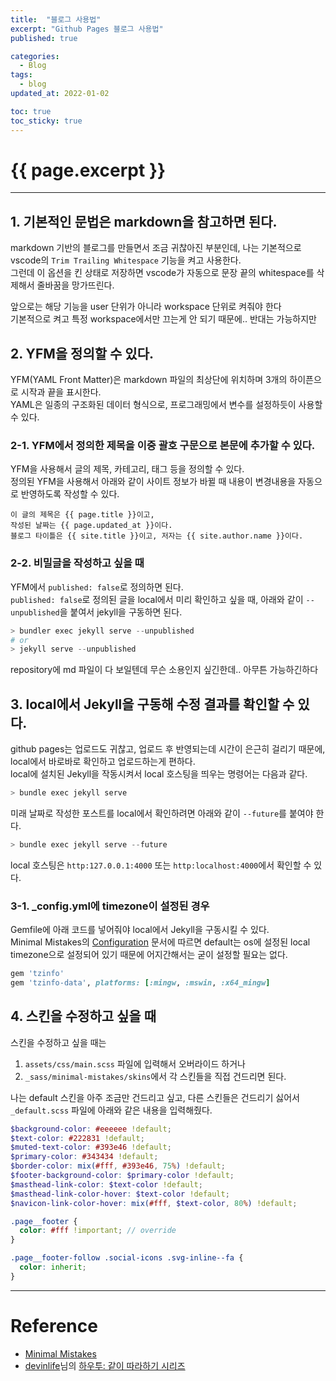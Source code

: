 ```yaml
---
title:  "블로그 사용법"
excerpt: "Github Pages 블로그 사용법"
published: true

categories:
  - Blog
tags:
  - blog
updated_at: 2022-01-02

toc: true
toc_sticky: true
---
```

# {{ page.excerpt }}
---

## 1. 기본적인 문법은 markdown을 참고하면 된다.
markdown 기반의 블로그를 만들면서 조금 귀찮아진 부분인데, 나는 기본적으로 vscode의 `Trim Trailing Whitespace` 기능을 켜고 사용한다.  
그런데 이 옵션을 킨 상태로 저장하면 vscode가 자동으로 문장 끝의 whitespace를 삭제해서 줄바꿈을 망가뜨린다.  

앞으로는 해당 기능을 user 단위가 아니라 workspace 단위로 켜줘야 한다  
기본적으로 켜고 특정 workspace에서만 끄는게 안 되기 때문에.. 반대는 가능하지만

## 2. YFM을 정의할 수 있다.
YFM(YAML Front Matter)은 markdown 파일의 최상단에 위치하며 3개의 하이픈으로 시작과 끝을 표시한다.  
YAML은 일종의 구조화된 데이터 형식으로, 프로그래밍에서 변수를 설정하듯이 사용할 수 있다.  

### 2-1. YFM에서 정의한 제목을 이중 괄호 구문으로 본문에 추가할 수 있다.  
YFM을 사용해서 글의 제목, 카테고리, 태그 등을 정의할 수 있다.  
정의된 YFM을 사용해서 아래와 같이 사이트 정보가 바뀔 때 내용이 변경내용을 자동으로 반영하도록 작성할 수 있다.
```
이 글의 제목은 {{ page.title }}이고,
작성된 날짜는 {{ page.updated_at }}이다.
블로그 타이틀은 {{ site.title }}이고, 저자는 {{ site.author.name }}이다.
```

### 2-2. 비밀글을 작성하고 싶을 때
YFM에서 `published: false`로 정의하면 된다.  
`published: false`로 정의된 글을 local에서 미리 확인하고 싶을 때, 아래와 같이 `--unpublished`을 붙여서 jekyll을 구동하면 된다.
```powershell
> bundler exec jekyll serve --unpublished
# or
> jekyll serve --unpublished
```
repository에 md 파일이 다 보일텐데 무슨 소용인지 싶긴한데.. 아무튼 가능하긴하다

## 3. local에서 Jekyll을 구동해 수정 결과를 확인할 수 있다.  
github pages는 업로드도 귀찮고, 업로드 후 반영되는데 시간이 은근히 걸리기 때문에, local에서 바로바로 확인하고 업로드하는게 편하다.  
local에 설치된 Jekyll을 작동시켜서 local 호스팅을 띄우는 명령어는 다음과 같다.
```powershell
> bundle exec jekyll serve
```
미래 날짜로 작성한 포스트를 local에서 확인하려면 아래와 같이 `--future`를 붙여야 한다.
```powershell
> bundle exec jekyll serve --future
```
local 호스팅은 `http:127.0.0.1:4000` 또는 `http:localhost:4000`에서 확인할 수 있다.  

### 3-1. _config.yml에 timezone이 설정된 경우
Gemfile에 아래 코드를 넣어줘야 local에서 Jekyll을 구동시킬 수 있다.  
Minimal Mistakes의 [Configuration](https://mmistakes.github.io/minimal-mistakes/docs/configuration/) 문서에 따르면 default는 os에 설정된 local timezone으로 설정되어 있기 때문에 어지간해서는 굳이 설정할 필요는 없다.
```ruby
gem 'tzinfo'
gem 'tzinfo-data', platforms: [:mingw, :mswin, :x64_mingw]
```

## 4. 스킨을 수정하고 싶을 때
스킨을 수정하고 싶을 때는  
1. `assets/css/main.scss` 파일에 입력해서 오버라이드 하거나  
2. `_sass/minimal-mistakes/skins`에서 각 스킨들을 직접 건드리면 된다.  

나는 default 스킨을 아주 조금만 건드리고 싶고, 다른 스킨들은 건드리기 싫어서  
`_default.scss` 파일에 아래와 같은 내용을 입력해줬다.  

```scss
$background-color: #eeeeee !default;
$text-color: #222831 !default;
$muted-text-color: #393e46 !default;
$primary-color: #343434 !default;
$border-color: mix(#fff, #393e46, 75%) !default;
$footer-background-color: $primary-color !default;
$masthead-link-color: $text-color !default;
$masthead-link-color-hover: $text-color !default;
$navicon-link-color-hover: mix(#fff, $text-color, 80%) !default;

.page__footer {
  color: #fff !important; // override
}

.page__footer-follow .social-icons .svg-inline--fa {
  color: inherit;
}
```
---
# Reference
- [Minimal Mistakes](https://mmistakes.github.io/minimal-mistakes/)
- [devinlife](https://devinlife.com/)님의 [하우투: 같이 따라하기 시리즈](https://devinlife.com/howto/)
